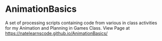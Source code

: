# AnimationBasics
A set of processing scripts containing code from various in class activities for my Animation and Planning in Games Class. View Page at https://natelearnscode.github.io/AnimationBasics/ 
